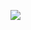 ![](https://github-readme-stats.vercel.app/api?username=kevinhall1998&show_icons=true&theme=transparent)

